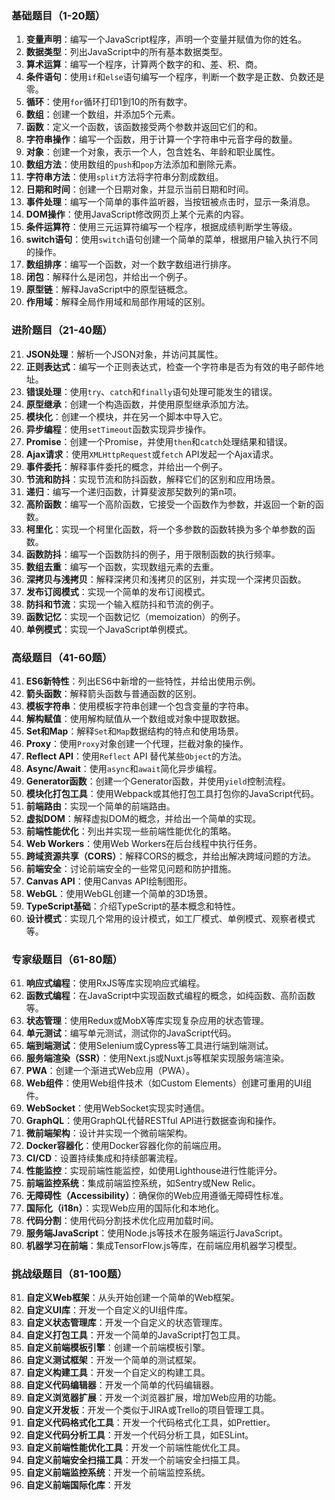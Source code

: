 

### 基础题目（1-20题）

1. **变量声明**：编写一个JavaScript程序，声明一个变量并赋值为你的姓名。
2. **数据类型**：列出JavaScript中的所有基本数据类型。
3. **算术运算**：编写一个程序，计算两个数字的和、差、积、商。
4. **条件语句**：使用`if`和`else`语句编写一个程序，判断一个数字是正数、负数还是零。
5. **循环**：使用`for`循环打印1到10的所有数字。
6. **数组**：创建一个数组，并添加5个元素。
7. **函数**：定义一个函数，该函数接受两个参数并返回它们的和。
8. **字符串操作**：编写一个函数，用于计算一个字符串中元音字母的数量。
9. **对象**：创建一个对象，表示一个人，包含姓名、年龄和职业属性。
10. **数组方法**：使用数组的`push`和`pop`方法添加和删除元素。
11. **字符串方法**：使用`split`方法将字符串分割成数组。
12. **日期和时间**：创建一个日期对象，并显示当前日期和时间。
13. **事件处理**：编写一个简单的事件监听器，当按钮被点击时，显示一条消息。
14. **DOM操作**：使用JavaScript修改网页上某个元素的内容。
15. **条件运算符**：使用三元运算符编写一个程序，根据成绩判断学生等级。
16. **switch语句**：使用`switch`语句创建一个简单的菜单，根据用户输入执行不同的操作。
17. **数组排序**：编写一个函数，对一个数字数组进行排序。
18. **闭包**：解释什么是闭包，并给出一个例子。
19. **原型链**：解释JavaScript中的原型链概念。
20. **作用域**：解释全局作用域和局部作用域的区别。

### 进阶题目（21-40题）

21. **JSON处理**：解析一个JSON对象，并访问其属性。
22. **正则表达式**：编写一个正则表达式，检查一个字符串是否为有效的电子邮件地址。
23. **错误处理**：使用`try`、`catch`和`finally`语句处理可能发生的错误。
24. **原型继承**：创建一个构造函数，并使用原型继承添加方法。
25. **模块化**：创建一个模块，并在另一个脚本中导入它。
26. **异步编程**：使用`setTimeout`函数实现异步操作。
27. **Promise**：创建一个Promise，并使用`then`和`catch`处理结果和错误。
28. **Ajax请求**：使用`XMLHttpRequest`或`fetch` API发起一个Ajax请求。
29. **事件委托**：解释事件委托的概念，并给出一个例子。
30. **节流和防抖**：实现节流和防抖函数，解释它们的区别和应用场景。
31. **递归**：编写一个递归函数，计算斐波那契数列的第n项。
32. **高阶函数**：编写一个高阶函数，它接受一个函数作为参数，并返回一个新的函数。
33. **柯里化**：实现一个柯里化函数，将一个多参数的函数转换为多个单参数的函数。
34. **函数防抖**：编写一个函数防抖的例子，用于限制函数的执行频率。
35. **数组去重**：编写一个函数，实现数组元素的去重。
36. **深拷贝与浅拷贝**：解释深拷贝和浅拷贝的区别，并实现一个深拷贝函数。
37. **发布订阅模式**：实现一个简单的发布订阅模式。
38. **防抖和节流**：实现一个输入框防抖和节流的例子。
39. **函数记忆**：实现一个函数记忆（memoization）的例子。
40. **单例模式**：实现一个JavaScript单例模式。

### 高级题目（41-60题）

41. **ES6新特性**：列出ES6中新增的一些特性，并给出使用示例。
42. **箭头函数**：解释箭头函数与普通函数的区别。
43. **模板字符串**：使用模板字符串创建一个包含变量的字符串。
44. **解构赋值**：使用解构赋值从一个数组或对象中提取数据。
45. **Set和Map**：解释`Set`和`Map`数据结构的特点和使用场景。
46. **Proxy**：使用`Proxy`对象创建一个代理，拦截对象的操作。
47. **Reflect API**：使用`Reflect` API 替代某些`Object`的方法。
48. **Async/Await**：使用`async`和`await`简化异步编程。
49. **Generator函数**：创建一个Generator函数，并使用`yield`控制流程。
50. **模块化打包工具**：使用Webpack或其他打包工具打包你的JavaScript代码。
51. **前端路由**：实现一个简单的前端路由。
52. **虚拟DOM**：解释虚拟DOM的概念，并给出一个简单的实现。
53. **前端性能优化**：列出并实现一些前端性能优化的策略。
54. **Web Workers**：使用Web Workers在后台线程中执行任务。
55. **跨域资源共享（CORS）**：解释CORS的概念，并给出解决跨域问题的方法。
56. **前端安全**：讨论前端安全的一些常见问题和防护措施。
57. **Canvas API**：使用Canvas API绘制图形。
58. **WebGL**：使用WebGL创建一个简单的3D场景。
59. **TypeScript基础**：介绍TypeScript的基本概念和特性。
60. **设计模式**：实现几个常用的设计模式，如工厂模式、单例模式、观察者模式等。

### 专家级题目（61-80题）

61. **响应式编程**：使用RxJS等库实现响应式编程。
62. **函数式编程**：在JavaScript中实现函数式编程的概念，如纯函数、高阶函数等。
63. **状态管理**：使用Redux或MobX等库实现复杂应用的状态管理。
64. **单元测试**：编写单元测试，测试你的JavaScript代码。
65. **端到端测试**：使用Selenium或Cypress等工具进行端到端测试。
66. **服务端渲染（SSR）**：使用Next.js或Nuxt.js等框架实现服务端渲染。
67. **PWA**：创建一个渐进式Web应用（PWA）。
68. **Web组件**：使用Web组件技术（如Custom Elements）创建可重用的UI组件。
69. **WebSocket**：使用WebSocket实现实时通信。
70. **GraphQL**：使用GraphQL代替RESTful API进行数据查询和操作。
71. **微前端架构**：设计并实现一个微前端架构。
72. **Docker容器化**：使用Docker容器化你的前端应用。
73. **CI/CD**：设置持续集成和持续部署流程。
74. **性能监控**：实现前端性能监控，如使用Lighthouse进行性能评分。
75. **前端监控系统**：集成前端监控系统，如Sentry或New Relic。
76. **无障碍性（Accessibility）**：确保你的Web应用遵循无障碍性标准。
77. **国际化（i18n）**：实现Web应用的国际化和本地化。
78. **代码分割**：使用代码分割技术优化应用加载时间。
79. **服务端JavaScript**：使用Node.js等技术在服务端运行JavaScript。
80. **机器学习在前端**：集成TensorFlow.js等库，在前端应用机器学习模型。

### 挑战级题目（81-100题）

81. **自定义Web框架**：从头开始创建一个简单的Web框架。
82. **自定义UI库**：开发一个自定义的UI组件库。
83. **自定义状态管理库**：开发一个自定义的状态管理库。
84. **自定义打包工具**：开发一个简单的JavaScript打包工具。
85. **自定义前端模板引擎**：创建一个前端模板引擎。
86. **自定义测试框架**：开发一个简单的测试框架。
87. **自定义构建工具**：开发一个自定义的构建工具。
88. **自定义代码编辑器**：开发一个简单的代码编辑器。
89. **自定义浏览器扩展**：开发一个浏览器扩展，增加Web应用的功能。
90. **自定义开发板**：开发一个类似于JIRA或Trello的项目管理工具。
91. **自定义代码格式化工具**：开发一个代码格式化工具，如Prettier。
92. **自定义代码分析工具**：开发一个代码分析工具，如ESLint。
93. **自定义前端性能优化工具**：开发一个前端性能优化工具。
94. **自定义前端安全扫描工具**：开发一个前端安全扫描工具。
95. **自定义前端监控系统**：开发一个前端监控系统。
96. **自定义前端国际化库**：开发